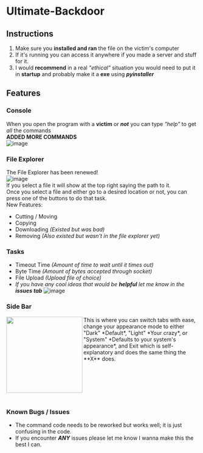 # Ultimate-Backdoor
## Instructions
1. Make sure you **installed and ran** the file on the victim's computer
2. If it's running you can access it anywhere if you made a server and stuff for it.
3. I would **recommend** in a real *"ethical"* situation you would need to put it in **startup** and probably make it a **exe** using ***pyinstaller***

## Features
### Console
When you open the program with a **victim** or ***not*** you can type *"help"* to get *all* the commands <br />
**ADDED MORE COMMANDS** <br />
![image](https://github.com/Turnrp/Ultimate-Backdoor/assets/70816015/a27d110b-4c06-419e-9116-c8f4e90d9dc7) <br />
### File Explorer
The File Explorer has been renewed! <br />
![image](https://github.com/Turnrp/Ultimate-Backdoor/assets/70816015/d53c84ed-c558-4396-9cf2-8cd00f8794e9) <br />
If you select a file it will show at the top right saying the path to it. <br />
Once you select a file and either go to a desired location or not, you can press one of the buttons to do that task. <br />
New Features:
- Cutting / Moving
- Copying
- Downloading *(Existed but was bad)*
- Removing *(Also existed but wasn't in the file explorer yet)*
### Tasks
- Timeout Time *(Amount of time to wait until it times out)*
- Byte Time *(Amount of bytes accepted through socket)*
- File Upload *(Upload file of choice)*
- *If you have any cool ideas that would be **helpful** let me know in the **issues tab***
![image](https://github.com/Turnrp/Ultimate-Backdoor/assets/70816015/7471e2df-58a5-4a02-8594-551f222506fc) <br />
### Side Bar
<img src="https://github.com/Turnrp/Ultimate-Backdoor/assets/70816015/657981ec-98d0-4596-b864-99680d0c91c1" align="left" width="200px"/>
This is where you can switch tabs with ease, change your appearance mode to either "Dark" *Default*, "Light" *Your crazy*, or "System" *Defaults to your system's appearance*, and Exit which is self-explanatory and does the same thing the **X** does.
<br clear="left"/> <br />

### Known Bugs / Issues
- The command code needs to be reworked but works well; it is just confusing in the code.
- If you encounter ***ANY*** issues please let me know I wanna make this the best I can.
